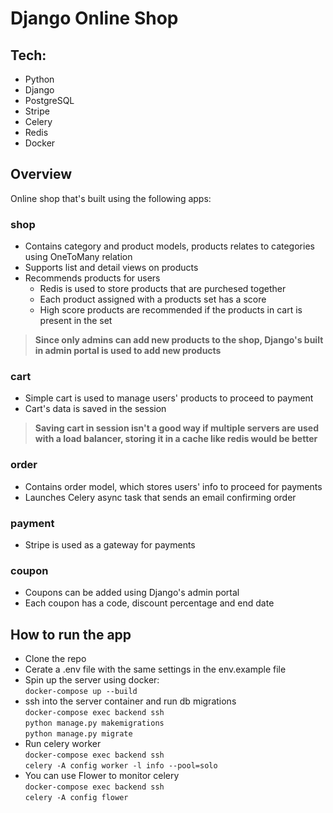 # Django Online Shop

## Tech:
- Python
- Django
- PostgreSQL
- Stripe
- Celery
- Redis
- Docker

## Overview
Online shop that's built using the following apps:
### shop
- Contains category and product models, products relates to categories using OneToMany relation
- Supports list and detail views on products
- Recommends products for users
    - Redis is used to store products that are purchesed together
    - Each product assigned with a products set has a score
    - High score products are recommended if the products in cart is present in the set
> **Since only admins can add new products to the shop, Django's built in admin portal is used to add new products**  
### cart
- Simple cart is used to manage users' products to proceed to payment
- Cart's data is saved in the session
> **Saving cart in session isn't a good way if multiple servers are used with a load balancer, storing it in a cache like redis would be better**
### order
- Contains order model, which stores users' info to proceed for payments
- Launches Celery async task that sends an email confirming order
### payment
- Stripe is used as a gateway for payments
### coupon
- Coupons can be added using Django's admin portal
- Each coupon has a code, discount percentage and end date

## How to run the app
- Clone the repo
- Cerate a .env file with the same settings in the env.example file
- Spin up the server using docker:  
`docker-compose up --build`
- ssh into the server container and run db migrations  
`docker-compose exec backend ssh`  
`python manage.py makemigrations`  
`python manage.py migrate`
- Run celery worker  
`docker-compose exec backend ssh`  
`celery -A config worker -l info --pool=solo`
- You can use Flower to monitor celery  
`docker-compose exec backend ssh`  
`celery -A config flower`